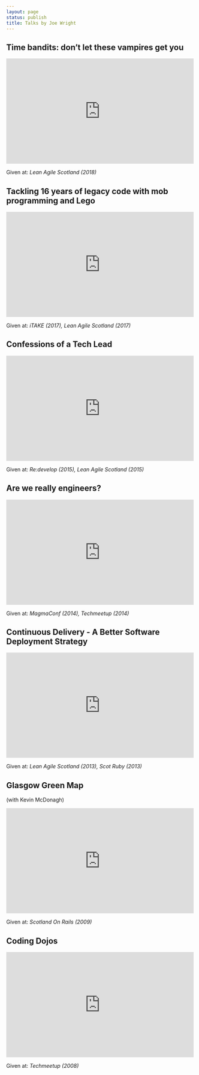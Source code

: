 ```yaml
---
layout: page
status: publish
title: Talks by Joe Wright
---
```


## Time bandits: don’t let these vampires get you

<iframe src="https://player.vimeo.com/video/299164670" width="500" height="280" frameborder="0" webkitallowfullscreen mozallowfullscreen allowfullscreen></iframe>

Given at: *Lean Agile Scotland (2018)*

## Tackling 16 years of legacy code with mob programming and Lego

<iframe width="500" height="280" src="https://www.youtube.com/embed/kOACFsO0blU" frameborder="0" allowfullscreen></iframe>

Given at: *iTAKE (2017), Lean Agile Scotland (2017)*

## Confessions of a Tech Lead

<iframe src="https://player.vimeo.com/video/136920278" width="500" height="280" frameborder="0" webkitallowfullscreen mozallowfullscreen allowfullscreen></iframe>

Given at: *Re:develop (2015), Lean Agile Scotland (2015)*

## Are we really engineers?

<iframe src="https://player.vimeo.com/video/97273731" width="500" height="280" frameborder="0" webkitallowfullscreen mozallowfullscreen allowfullscreen></iframe>

Given at: *MagmaConf (2014), Techmeetup (2014)*

## Continuous Delivery - A Better Software Deployment Strategy

<iframe src="https://player.vimeo.com/video/54443475" width="500" height="280" frameborder="0" webkitallowfullscreen mozallowfullscreen allowfullscreen></iframe>

Given at: *Lean Agile Scotland (2013), Scot Ruby (2013)*

## Glasgow Green Map

(with Kevin McDonagh)

<iframe width="500" height="280" src="https://www.youtube.com/embed/eQ9TRxK8Oeg" frameborder="0" allowfullscreen></iframe>

Given at: *Scotland On Rails (2009)*

## Coding Dojos

<iframe src="https://player.vimeo.com/video/5873014" width="500" height="280" frameborder="0" webkitallowfullscreen mozallowfullscreen allowfullscreen></iframe> 

Given at: *Techmeetup (2008)*

